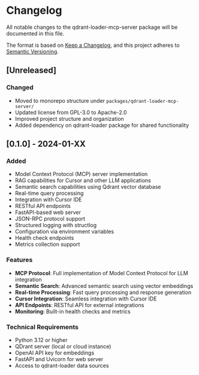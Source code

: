 # Changelog

All notable changes to the qdrant-loader-mcp-server package will be documented in this file.

The format is based on [Keep a Changelog](https://keepachangelog.com/en/1.0.0/),
and this project adheres to [Semantic Versioning](https://semver.org/spec/v2.0.0.html).

## [Unreleased]

### Changed

- Moved to monorepo structure under `packages/qdrant-loader-mcp-server/`
- Updated license from GPL-3.0 to Apache-2.0
- Improved project structure and organization
- Added dependency on qdrant-loader package for shared functionality

## [0.1.0] - 2024-01-XX

### Added

- Model Context Protocol (MCP) server implementation
- RAG capabilities for Cursor and other LLM applications
- Semantic search capabilities using Qdrant vector database
- Real-time query processing
- Integration with Cursor IDE
- RESTful API endpoints
- FastAPI-based web server
- JSON-RPC protocol support
- Structured logging with structlog
- Configuration via environment variables
- Health check endpoints
- Metrics collection support

### Features

- **MCP Protocol**: Full implementation of Model Context Protocol for LLM integration
- **Semantic Search**: Advanced semantic search using vector embeddings
- **Real-time Processing**: Fast query processing and response generation
- **Cursor Integration**: Seamless integration with Cursor IDE
- **API Endpoints**: RESTful API for external integrations
- **Monitoring**: Built-in health checks and metrics

### Technical Requirements

- Python 3.12 or higher
- QDrant server (local or cloud instance)
- OpenAI API key for embeddings
- FastAPI and Uvicorn for web server
- Access to qdrant-loader data sources
